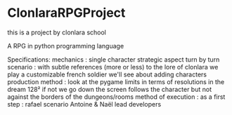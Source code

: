 # ClonlaraRPGProject
this is a project by clonlara school

A RPG in python programming language


Specifications:
mechanics :
	single character
	strategic aspect
	turn by turn
scenario :
	with subtle references (more or less) to the lore of clonlara
	we play a customizable french soldier
	we'll see about adding characters
production method :
	look at the pygame limits in terms of resolutions
	in the dream 128² if not we go down
	the screen follows the character but not against the borders of the dungeons/rooms
method of execution :
	as a first step :
rafael scenario
Antoine & Naël lead developers
